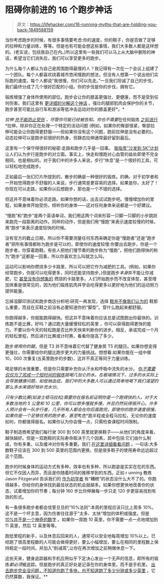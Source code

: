# 阻碍你前进的 16 个跑步神话

> 原文：<https://lifehacker.com/16-running-myths-that-are-holding-you-back-1849588159>

当你考虑跑步的时候，有很多事情要考虑:你的速度，你的鞋子，你是否做了足够的拉伸和力量训练，等等。但是也有可能会想这些事情，我们大多数人都是这样想的。(老实说，包括我自己在内。)所以这里有一些我们可以马上从大脑中删除的神话，希望当它们消失后，我们可以享受更多的跑步。

为什么每个人都认为自己是周围跑得最慢的人？我记得有一次在一个会议上组建了一个团队。每个人都喜欢绕着城市悠闲慢跑的想法，但没有人想第一个说出他们实际跑的速度。每个人都说“我很慢，你们可以先走。”一旦我们坦诚了自己的步伐，我们最终分成了几个很好匹配的小组。你的步伐是你的步伐，拥有它。

锻炼增强了身体所使用的部位。跑步会让你的膝盖更强壮、更健康，而不是受到任何伤害。我们这里有 [更详细的分解这个神话](https://lifehacker.com/stop-saying-exercise-ruins-your-knees-ffs-1848789932) 。强壮的腿部肌肉会保护你的关节，跑步甚至可能比自行车和游泳等低冲击运动对你的膝盖更好*。*

 *拉伸 [并不能防止受伤](https://lifehacker.com/the-truth-about-stretching-when-it-helps-and-when-it-d-1718270464) ，尽管你可能已经被告知。你也不需要*在任何锻炼 [之前进行](https://lifehacker.com/should-you-stretch-before-or-after-your-workout-1849401371)*拉伸，除非你正在处理一个特定的活动问题 (例如，如果你的臀部很紧，臀部拉伸可能会让你跑得更舒服——但如果你没有这个问题，跑前拉伸是没有必要的)。动态拉伸可以是跑步前很好的热身，但静态拉伸通常最好留到最后。

这里有一个保守得很好的秘密:走路和跑步几乎是一回事。 [我指责“沙发到 5K”计划](https://lifehacker.com/the-case-against-couch-to-5k-and-what-to-try-instead-1847387867) 让人们认为步行是跑步的对立面。事实上，快走和慢跑对心血管的益处即使不完全相同，也是相似的。对于我们中的许多人来说，步行“休息”是一个很好的工具，可以轻松地完成跑步。

正如最后一张幻灯片所提到的，散步的确是一种很好的锻炼。的确，对于初学者和一开始觉得跑步不舒服的人来说，步行通常是更容易的选择。如果是你，太好了！你现在可以走路，如果你以后想跑步，那也是一个不错的选择。

但这并不意味着你必须走路。如果你想的话，出去试试跑步吧。慢慢增加你的里程，如果身体开始受伤，倾听你的身体——这对任何身体来说都是一个好建议。

“慢跑”和“跑步”是两个英语单词，我们用这两个词来形容一只脚一只脚的小步跳跃来跑完一段距离的动作。同样的动作，但是我们用“慢跑”来表示速度较慢的时候，用“跑步”来表示速度较快的时候。

没有官方的截止日期，所以你不需要测量任何东西来确定你是“慢跑者”还是“跑步者”把所有事情都称为跑步是可以的，即使你的速度较慢:你要出去跑步，你是一个跑步者，你穿着跑鞋。有些人把他们慢节奏的跑步称为“慢跑”，把他们跑得快的称为“跑步”这都是一回事，所以你喜欢怎么叫就怎么叫。

运动可以影响你燃烧多少卡路里，所以可以把它作为减肥的工具。(例如，如果你经常跑步，你就可以吃得更多，同时还能坚持跑步。)但是跑步*本身*并不能让你减肥，它 [甚至没有你想象的](https://lifehacker.com/exercise-doesnt-burn-as-many-extra-calories-as-you-thin-1847333493) 燃烧的卡路里多。人们开始跑步而不改变体型，甚至增加体重是很常见的，因为他们锻炼肌肉并学会吃得更多以更好地为他们的运动努力提供能量。

忘掉湿脚印测试和跑步商店分析吧:研究一再发现，选择 [鞋并不像我们认为的](https://lifehacker.com/why-youre-overthinking-your-running-shoes-according-to-1849458897) 鞋那么重要，而且在买鞋之前没有必要知道你的“脚型”。穿什么跑起来都舒服。

你跑得越多，你就能跑得越快。但这并不意味着你应该总是试图跑出你最快的。训练跑不是比赛，好吗？通过跑大量缓慢轻松的英里 ，你可以获得跑得更快的能力。不要以你今天的轻松跑是否比昨天快来判断你的进步。相反，承诺完成一个月的轻松里程，然后进行比赛或计时赛，看看你提高了多少。

跑步*使用你的腿*，但是 T3 并不意味着它代替了健身房 T5 的腿日。如果你想变得更强壮，你需要给你的腿比跑步更大的力量挑战。想想看:如果你能在一组中做 10，000 次重复(五英里跑步的步数)，这并不真正等同于力量训练。

喝足够的水很重要，但是你只需要补充你从汗水和呼吸中流失的水分。 [你*不需要仅仅为了完成一个短时间的锻炼*](https://lifehacker.com/4-myths-about-hydration-that-refuse-to-die-1707637866)*就喝几加仑的水。在极端情况下，过多的水实际上会导致健康问题，如低钠血症。我们中的大多数人可以通过简单地喝下我们渴望的那么多水来很好地补充水分。*

 *只有少数比赛(如波士顿马拉松)需要你在报名前证明你是一个跑得快的人。对于大多数当地的 5 公里和 10 公里，你可以想多慢就多慢，并且仍然玩得很开心。许多人预计会有一队步行者，几乎所有人都会在你后面跑完，即使你的跑步速度很慢。如果你是一个足够优秀的跑步者，甚至*考虑*跑半程或全程马拉松，无论你的速度如何，你都值得报名。如果你认为你会慢一点，只需检查课程时间限制。

鞋子制造商希望我们每行驶 300 到 500 英里就更换鞋子——从他们的角度来看，越快越好。但是一双跑鞋的实际寿命取决于几个因素，其中包括:它们由什么制成，你有多重，以及缓冲对你有多重要。我们 [在这里详细看看问题](https://lifehacker.com/when-you-really-need-to-replace-your-running-shoes-acc-1848654849) 。一句话:大多数鞋子应该在 300 到 500 英里的范围内更换，但是很多鞋子的使用寿命远远超过这个范围。

跑步的时候身体的运动方式有多种，效率也有多种，所以跑姿是实实在在的东西。但它不仅因人而异，而且是你随着时间的推移学到的东西。正如 r unning 教练 Jason Fitzgerald 告诉我们的 [作为初学者](https://lifehacker.com/how-to-avoid-injuries-as-a-beginning-runner-1833906254) 有“糟糕”的状态没什么大不了的。你跑得越多，你给你的身体找到最佳状态的机会就越多。如果你想更快地改善你的状态，试着增加你的节奏；每分钟 160 步比你伸展每一步只走 120 步更容易找到有效的形式。

有一条很多跑步者都会信誓旦旦的“10%法则”:本周的里程应该只比上周多 10%。这不是一个坏主意，因为伤害往往源于“太多、太快”增加的体积或强度。但是 [10%并不是一个神奇的数字](https://lifehacker.com/the-fitness-rules-that-are-okay-to-break-1849367244) 。如果你一周跑 10 英里，你不需要一点一点地增加到 11 英里，然后 12 英里等等。

跑低里程的新手，以及休息后回来的人，通常可以安全地每周增加 10%以上。已经跑了很高里程数的人可能会做得更好，要么小幅增加，要么在相同的里程数上保持稳定一段时间，并加入“削减周”,让你在再次增加之前稍微休息一下。

这些天来，健身追踪器和手机应用似乎下定决心发出一个无声的信息，即所有的锻炼*都必须*被追踪。但是跑步的真正好处是记录在你的身体里，而不是手机里。 [出去跑步完全没问题，不知道你跑了多快，也不知道跑了多少分钟或多少英里](https://lifehacker.com/how-to-ditch-your-smartwatch-and-jog-like-its-1982-1848933522) 。它仍然算数，我保证。**